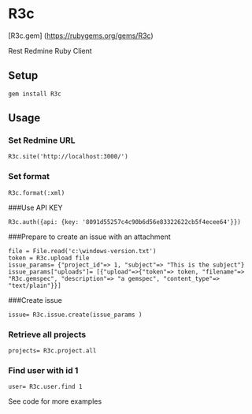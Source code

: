 # R3c

[R3c.gem] (https://rubygems.org/gems/R3c)

Rest Redmine Ruby Client

## Setup

```
gem install R3c
```

## Usage

### Set Redmine URL

```
R3c.site('http://localhost:3000/')
```

### Set format

```
R3c.format(:xml)
```

###Use API KEY

```
R3c.auth({api: {key: '8091d55257c4c90b6d56e83322622cb5f4ecee64'}})
```

###Prepare to create an issue with an attachment

```
file = File.read('c:\windows-version.txt')
token = R3c.upload file
issue_params= {"project_id"=> 1, "subject"=> "This is the subject"}
issue_params["uploads"]= [{"upload"=>{"token"=> token, "filename"=> "R3c.gemspec", "description"=> "a gemspec", "content_type"=> "text/plain"}}]
```

###Create issue

```
issue= R3c.issue.create(issue_params )
```

### Retrieve all projects

```
projects= R3c.project.all
```

### Find user with id 1

```
user= R3c.user.find 1
```

See code for more examples

